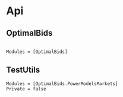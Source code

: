 # Api
## OptimalBids

```@index
```

```@autodocs
Modules = [OptimalBids]
```

## TestUtils

```@autodocs
Modules = [OptimalBids.PowerModelsMarkets]
Private = false
```